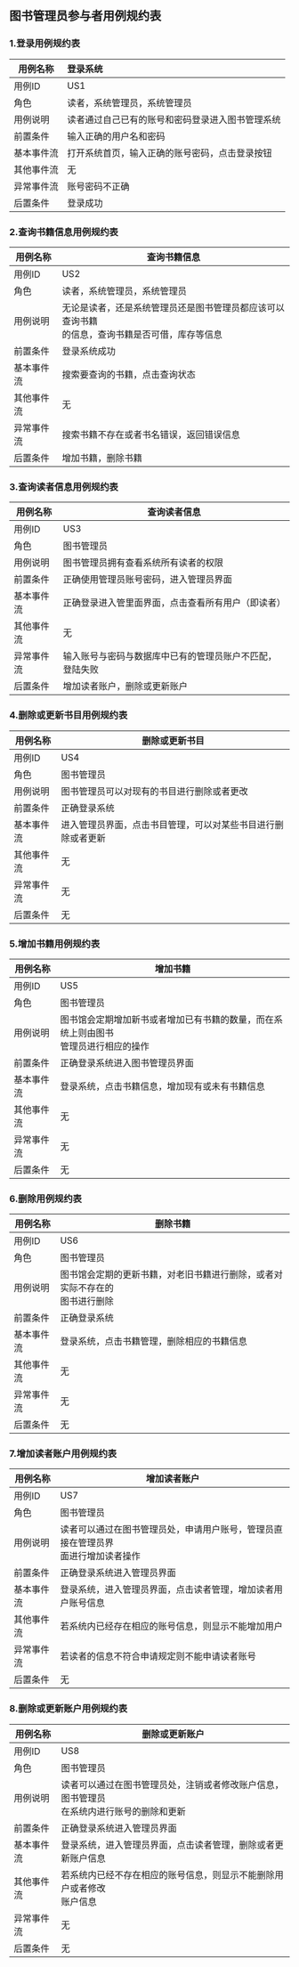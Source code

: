 ## 图书管理员参与者用例规约表
### 1.登录用例规约表
| 用例名称| 登录系统 |
| ------ | :------|
| 用例ID | US1 | 
|角色|读者，系统管理员，系统管理员|
| 用例说明 | 读者通过自己已有的账号和密码登录进入图书管理系统 |
| 前置条件 | 输入正确的用户名和密码 |
| 基本事件流 | 打开系统首页，输入正确的账号密码，点击登录按钮 |
| 其他事件流 | 无 |
| 异常事件流 | 账号密码不正确 |
|后置条件|登录成功|
### 2.查询书籍信息用例规约表
| 用例名称| 查询书籍信息 |
| ------ | ------ |
| 用例ID | US2| 
|角色|读者，系统管理员，系统管理员|
| 用例说明 | 无论是读者，还是系统管理员还是图书管理员都应该可以查询书籍<br>的信息，查询书籍是否可借，库存等信息 |
| 前置条件 | 登录系统成功 |
| 基本事件流 | 搜索要查询的书籍，点击查询状态 |
| 其他事件流 | 无 |
| 异常事件流 | 搜索书籍不存在或者书名错误，返回错误信息 |
|后置条件|增加书籍，删除书籍|
### 3.查询读者信息用例规约表
| 用例名称| 查询读者信息 |
| ------ | ------ |
| 用例ID | US3| 
|角色|图书管理员|
| 用例说明 | 图书管理员拥有查看系统所有读者的权限|
| 前置条件 | 正确使用管理员账号密码，进入管理员界面 |
| 基本事件流 | 正确登录进入管里面界面，点击查看所有用户（即读者） |
| 其他事件流 | 无 |
| 异常事件流 | 输入账号与密码与数据库中已有的管理员账户不匹配，登陆失败|
|后置条件|增加读者账户，删除或更新账户|
### 4.删除或更新书目用例规约表
| 用例名称| 删除或更新书目 |
| ------ | ------ |
| 用例ID | US4| 
|角色|图书管理员|
| 用例说明 | 图书管理员可以对现有的书目进行删除或者更改|
| 前置条件 | 正确登录系统 |
| 基本事件流 | 进入管理员界面，点击书目管理，可以对某些书目进行删除或者更新|
| 其他事件流 | 无 |
| 异常事件流 | 无|
|后置条件|无|
### 5.增加书籍用例规约表
| 用例名称| 增加书籍 |
| ------ | ------ |
| 用例ID | US5| 
|角色|图书管理员|
| 用例说明 | 图书馆会定期增加新书或者增加已有书籍的数量，而在系统上则由图书<br>管理员进行相应的操作|
| 前置条件 | 正确登录系统进入图书管理员界面 |
| 基本事件流 | 登录系统，点击书籍信息，增加现有或未有书籍信息|
| 其他事件流 | 无 |
| 异常事件流 | 无|
|后置条件|无|
### 6.删除用例规约表
| 用例名称| 删除书籍 |
| ------ | ------ |
| 用例ID | US6| 
|角色|图书管理员|
| 用例说明 | 图书馆会定期的更新书籍，对老旧书籍进行删除，或者对实际不存在的<br>图书进行删除|
| 前置条件 | 正确登录系统|
| 基本事件流 | 登录系统，点击书籍管理，删除相应的书籍信息 |
| 其他事件流 | 无|
| 异常事件流 | 无|
|后置条件|无|
### 7.增加读者账户用例规约表
| 用例名称| 增加读者账户 |
| ------ | ------ |
| 用例ID | US7| 
|角色|图书管理员|
| 用例说明 | 读者可以通过在图书管理员处，申请用户账号，管理员直接在管理员界<br>面进行增加读者操作|
| 前置条件 | 正确登录系统进入管理员界面 |
| 基本事件流 | 登录系统，进入管理员界面，点击读者管理，增加读者用户账号信息|
| 其他事件流 | 若系统内已经存在相应的账号信息，则显示不能增加用户|
| 异常事件流 | 若读者的信息不符合申请规定则不能申请读者账号|
|后置条件|无|

### 8.删除或更新账户用例规约表
| 用例名称| 删除或更新账户 |
| ------ | ------ |
| 用例ID | US8| 
|角色|图书管理员|
| 用例说明 | 读者可以通过在图书管理员处，注销或者修改账户信息，图书管理员<br>在系统内进行账号的删除和更新|
| 前置条件 | 正确登录系统进入管理员界面 |
| 基本事件流 | 登录系统，进入管理员界面，点击读者管理，删除或者更新账户信息|
| 其他事件流 | 若系统内已经不存在相应的账号信息，则显示不能删除用户或者修改<br>账户信息|
| 异常事件流 | 无|
|后置条件|无|

